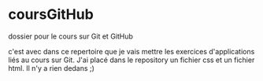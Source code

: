 # coursGitHub
dossier pour le cours sur Git et GitHub

c'est avec dans ce repertoire que je vais mettre les exercices d'applications liés au cours sur Git.
J'ai placé dans le repository un fichier css et un fichier html.
Il n'y a rien dedans ;)
